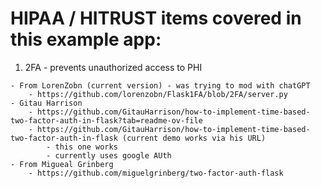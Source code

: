 # HIPAA / HITRUST items covered in this example app:

1. 2FA - prevents unauthorized access to PHI



```
- From LorenZobn (current version) - was trying to mod with chatGPT 
    - https://github.com/lorenzobn/Flask1FA/blob/2FA/server.py 
- Gitau Harrison 
    - https://github.com/GitauHarrison/how-to-implement-time-based-two-factor-auth-in-flask?tab=readme-ov-file 
    - https://github.com/GitauHarrison/how-to-implement-time-based-two-factor-auth-in-flask (current demo works via his URL)
        - this one works
        - currently uses google AUth 
- From Migueal Grinberg 
    - https://github.com/miguelgrinberg/two-factor-auth-flask 
```

